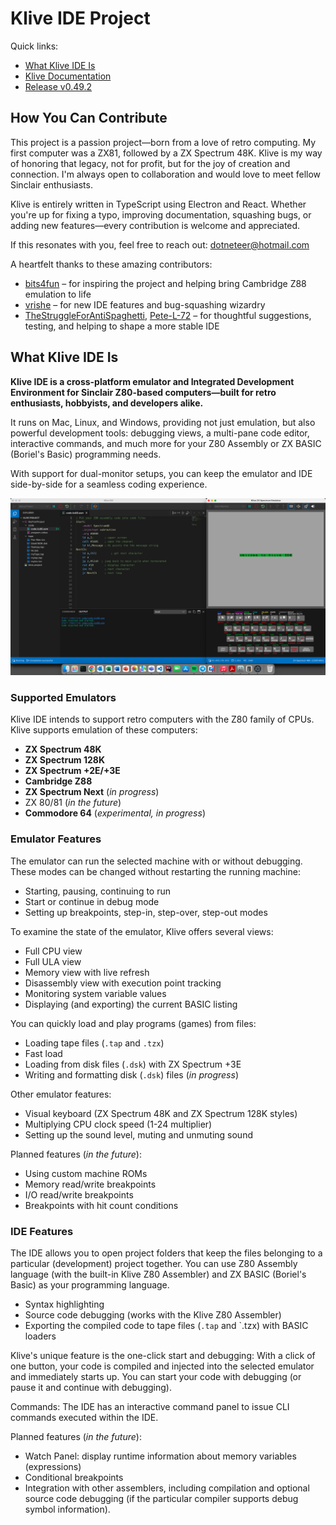 # Klive IDE Project

Quick links:
- [What Klive IDE Is](#what-klive-ide-is)
- [Klive Documentation](https://dotneteer.github.io/kliveide/)
- [Release v0.49.2](https://github.com/Dotneteer/kliveide/releases/tag/v0.49.2)

## How You Can Contribute

This project is a passion project—born from a love of retro computing. My first computer was a ZX81, followed by a ZX Spectrum 48K. Klive is my way of honoring that legacy, not for profit, but for the joy of creation and connection. I'm always open to collaboration and would love to meet fellow Sinclair enthusiasts.

Klive is entirely written in TypeScript using Electron and React. Whether you're up for fixing a typo, improving documentation, squashing bugs, or adding new features—every contribution is welcome and appreciated.

If this resonates with you, feel free to reach out: dotneteer@hotmail.com

A heartfelt thanks to these amazing contributors:

- [bits4fun](https://github.com/bits4fun) – for inspiring the project and helping bring Cambridge Z88 emulation to life
- [vrishe](https://github.com/vrishe) – for new IDE features and bug-squashing wizardry
- [TheStruggleForAntiSpaghetti](https://github.com/TheStruggleForAntiSpaghetti), [Pete-L-72](https://github.com/Pete-L-72) – for thoughtful suggestions, testing, and helping to shape a more stable IDE

## What Klive IDE Is

**Klive IDE is a cross-platform emulator and Integrated Development Environment for Sinclair Z80-based computers—built for retro enthusiasts, hobbyists, and developers alike.**

It runs on Mac, Linux, and Windows, providing not just emulation, but also powerful development tools: debugging views, a multi-pane code editor, interactive commands, and much more for your Z80 Assembly or ZX BASIC (Boriel's Basic) programming needs.

With support for dual-monitor setups, you can keep the emulator and IDE side-by-side for a seamless coding experience.

![Intro](/public/images/intro/klive-ide-intro.png)

### Supported Emulators

Klive IDE intends to support retro computers with the Z80 family of CPUs. Klive supports emulation of these computers:

- **ZX Spectrum 48K**
- **ZX Spectrum 128K**
- **ZX Spectrum +2E/+3E**
- **Cambridge Z88**
- **ZX Spectrum Next** (*in progress*)
- ZX 80/81 (*in the future*)
- **Commodore 64** (*experimental, in progress*)

### Emulator Features

The emulator can run the selected machine with or without debugging. These modes can be changed without restarting the running machine:

- Starting, pausing, continuing to run
- Start or continue in debug mode
- Setting up breakpoints, step-in, step-over, step-out modes

To examine the state of the emulator, Klive offers several views:

- Full CPU view
- Full ULA view
- Memory view with live refresh
- Disassembly view with execution point tracking
- Monitoring system variable values
- Displaying (and exporting) the current BASIC listing

You can quickly load and play programs (games) from files:

- Loading tape files (`.tap` and `.tzx`)
- Fast load
- Loading from disk files (`.dsk`) with ZX Spectrum +3E
- Writing and formatting disk (`.dsk`) files (*in progress*)

Other emulator features:

- Visual keyboard (ZX Spectrum 48K and ZX Spectrum 128K styles)
- Multiplying CPU clock speed (1-24 multiplier)
- Setting up the sound level, muting and unmuting sound

Planned features (*in the future*):

- Using custom machine ROMs
- Memory read/write breakpoints
- I/O read/write breakpoints
- Breakpoints with hit count conditions

### IDE Features

The IDE allows you to open project folders that keep the files belonging to a particular (development) project together. You can use Z80 Assembly language (with the built-in Klive Z80 Assembler) and ZX BASIC (Boriel's Basic) as your programming language.

- Syntax highlighting
- Source code debugging (works with the Klive Z80 Assembler)
- Exporting the compiled code to tape files (`.tap` and `.tzx) with BASIC loaders

Klive's unique feature is the one-click start and debugging: With a click of one button, your code is compiled and injected into the selected emulator and immediately starts up. You can start your code with debugging (or pause it and continue with debugging).

Commands: The IDE has an interactive command panel to issue CLI commands executed within the IDE.

Planned features (*in the future*):

- Watch Panel: display runtime information about memory variables (expressions)
- Conditional breakpoints
- Integration with other assemblers, including compilation and optional source code debugging (if the particular compiler supports debug symbol information).
